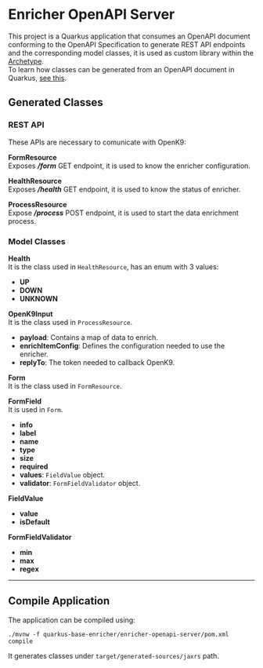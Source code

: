 # Enricher OpenAPI Server

This project is a Quarkus application that consumes an OpenAPI document conforming to the OpenAPI Specification to generate REST API endpoints and the corresponding model classes, it is used as custom library within the [Archetype](../archetype).  
To learn how classes can be generated from an OpenAPI document in Quarkus, [see this](https://docs.quarkiverse.io/quarkus-openapi-generator/dev/server.html).

## Generated Classes

### REST API

These APIs are necessary to comunicate with OpenK9:

**FormResource**  
Exposes **_/form_** GET endpoint, it is used to know the enricher configuration.

**HealthResource**  
Exposes **_/health_** GET endpoint, it is used to know the status of enricher.

**ProcessResource**  
Expose **_/process_** POST endpoint, it is used to start the data enrichment process.

### Model Classes

**Health**  
It is the class used in `HealthResource`, has an enum with 3 values:
- **UP**
- **DOWN**
- **UNKNOWN**

**OpenK9Input**  
It is the class used in `ProcessResource`.
- **payload**: Contains a map of data to enrich.
- **enrichItemConfig**: Defines the configuration needed to use the enricher.
- **replyTo**: The token needed to callback OpenK9.

**Form**  
It is the class used in `FormResource`.

**FormField**  
It is used in `Form`.
- **info**
- **label**
- **name**
- **type**
- **size**
- **required**
- **values**: `FieldValue` object.
- **validator**: `FormFieldValidator` object.

**FieldValue**
- **value**
- **isDefault**

**FormFieldValidator**
- **min**
- **max**
- **regex**

---

## Compile Application

The application can be compiled using:

```shell
./mvnw -f quarkus-base-enricher/enricher-openapi-server/pom.xml compile
```

It generates classes under `target/generated-sources/jaxrs` path.